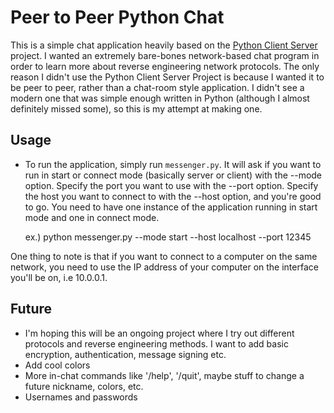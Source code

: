 # Peer to Peer Python Chat

This is a simple chat application heavily based on the [Python Client Server](https://github.com/pricheal/python-client-server) project. I wanted an extremely bare-bones network-based chat program in order to learn more about reverse engineering network protocols. The only reason I didn't use the Python Client Server Project is because I wanted it to be peer to peer, rather than a chat-room style application. I didn't see a modern one that was simple enough written in Python (although I almost definitely missed some), so this is my attempt at making one.

## Usage

* To run the application, simply run `messenger.py`. It will ask if you want to run in start or connect mode (basically server or client) with the --mode option. Specify the port you want to use with the --port option. Specify the host you want to connect to with the --host option, and you're good to go. You need to have one instance of the application running in start mode and one in connect mode.

    ex.)
    python messenger.py --mode start --host localhost --port 12345

One thing to note is that if you want to connect to a computer on the same network, you need to use the IP address of your computer on the interface you'll be on, i.e 10.0.0.1. 


## Future

* I'm hoping this will be an ongoing project where I try out different protocols and reverse engineering methods. I want to add basic encryption, authentication, message signing etc.
* Add cool colors
* More in-chat commands like '/help', '/quit', maybe stuff to change a future nickname, colors, etc.
* Usernames and passwords
